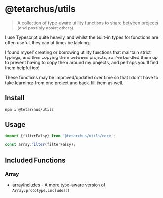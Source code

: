 # @tetarchus/utils

> A collection of type-aware utility functions to share between projects (and possibly assist others).

I use Typescript quite heavily, and whilst the built-in types for functions are often useful, they can at times be lacking.

I found myself creating or borrowing utility functions that maintain strict typings, and then copying them between projects, so I've bundled them up to prevent having to copy them around my projects, and perhaps you'll find them helpful too!

These functions may be improved/updated over time so that I don't have to take learnings from one project and back-fill them as well.

## Install

```sh
npm i @tetarchus/utils
```

## Usage

```ts
import {filterFalsy} from '@tetarchus/utils/core';

const array.filter(filterFalsy);
```

## Included Functions

### Array

- [arrayIncludes](./docs/core/array/arrayIncludes.md) - A more type-aware version of `Array.prototype.includes()`